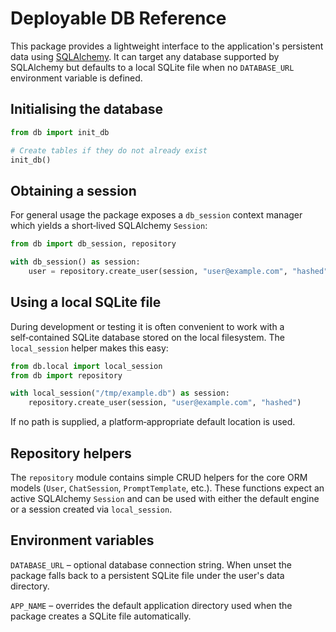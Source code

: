 # Deployable DB Reference

This package provides a lightweight interface to the application's
persistent data using [SQLAlchemy](https://www.sqlalchemy.org/).  It can
target any database supported by SQLAlchemy but defaults to a local
SQLite file when no `DATABASE_URL` environment variable is defined.

## Initialising the database

```python
from db import init_db

# Create tables if they do not already exist
init_db()
```

## Obtaining a session

For general usage the package exposes a `db_session` context manager
which yields a short‑lived SQLAlchemy `Session`:

```python
from db import db_session, repository

with db_session() as session:
    user = repository.create_user(session, "user@example.com", "hashed")
```

## Using a local SQLite file

During development or testing it is often convenient to work with a
self‑contained SQLite database stored on the local filesystem.  The
`local_session` helper makes this easy:

```python
from db.local import local_session
from db import repository

with local_session("/tmp/example.db") as session:
    repository.create_user(session, "user@example.com", "hashed")
```

If no path is supplied, a platform‑appropriate default location is used.

## Repository helpers

The `repository` module contains simple CRUD helpers for the core ORM
models (`User`, `ChatSession`, `PromptTemplate`, etc.).  These functions
expect an active SQLAlchemy `Session` and can be used with either the
default engine or a session created via `local_session`.

## Environment variables

`DATABASE_URL` – optional database connection string.  When unset the
package falls back to a persistent SQLite file under the user's data
directory.

`APP_NAME` – overrides the default application directory used when the
package creates a SQLite file automatically.

